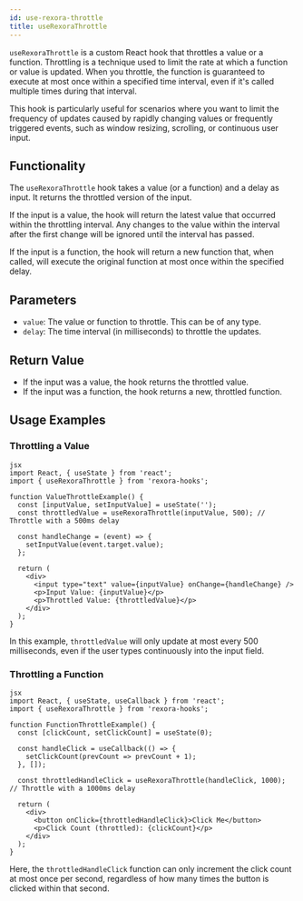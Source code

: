 ```yaml
---
id: use-rexora-throttle
title: useRexoraThrottle
---
```


`useRexoraThrottle` is a custom React hook that throttles a value or a function. Throttling is a technique used to limit the rate at which a function or value is updated. When you throttle, the function is guaranteed to execute at most once within a specified time interval, even if it's called multiple times during that interval.

This hook is particularly useful for scenarios where you want to limit the frequency of updates caused by rapidly changing values or frequently triggered events, such as window resizing, scrolling, or continuous user input.

## Functionality

The `useRexoraThrottle` hook takes a value (or a function) and a delay as input. It returns the throttled version of the input.

If the input is a value, the hook will return the latest value that occurred within the throttling interval. Any changes to the value within the interval after the first change will be ignored until the interval has passed.

If the input is a function, the hook will return a new function that, when called, will execute the original function at most once within the specified delay.

## Parameters



-   `value`: The value or function to throttle. This can be of any type.
-   `delay`: The time interval (in milliseconds) to throttle the updates.

## Return Value

-   If the input was a value, the hook returns the throttled value.
-   If the input was a function, the hook returns a new, throttled function.

## Usage Examples

### Throttling a Value
```
jsx
import React, { useState } from 'react';
import { useRexoraThrottle } from 'rexora-hooks';

function ValueThrottleExample() {
  const [inputValue, setInputValue] = useState('');
  const throttledValue = useRexoraThrottle(inputValue, 500); // Throttle with a 500ms delay

  const handleChange = (event) => {
    setInputValue(event.target.value);
  };

  return (
    <div>
      <input type="text" value={inputValue} onChange={handleChange} />
      <p>Input Value: {inputValue}</p>
      <p>Throttled Value: {throttledValue}</p>
    </div>
  );
}
```
In this example, `throttledValue` will only update at most every 500 milliseconds, even if the user types continuously into the input field.

### Throttling a Function
```
jsx
import React, { useState, useCallback } from 'react';
import { useRexoraThrottle } from 'rexora-hooks';

function FunctionThrottleExample() {
  const [clickCount, setClickCount] = useState(0);

  const handleClick = useCallback(() => {
    setClickCount(prevCount => prevCount + 1);
  }, []);

  const throttledHandleClick = useRexoraThrottle(handleClick, 1000); // Throttle with a 1000ms delay

  return (
    <div>
      <button onClick={throttledHandleClick}>Click Me</button>
      <p>Click Count (throttled): {clickCount}</p>
    </div>
  );
}
```
Here, the `throttledHandleClick` function can only increment the click count at most once per second, regardless of how many times the button is clicked within that second.